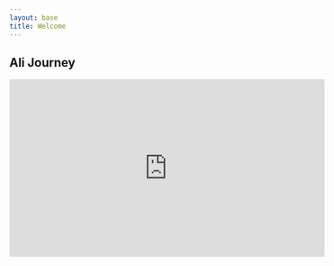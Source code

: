 ```yaml
---
layout: base
title: Welcome
---
```



## Ali Journey


    
<div align="center"><iframe width="560" height="315" src="http://player.youku.com/player.php/sid/XNjgxOTI4MjQ4/v.swf" frameborder="0" allowfullscreen></iframe></div>
                       
  
 
